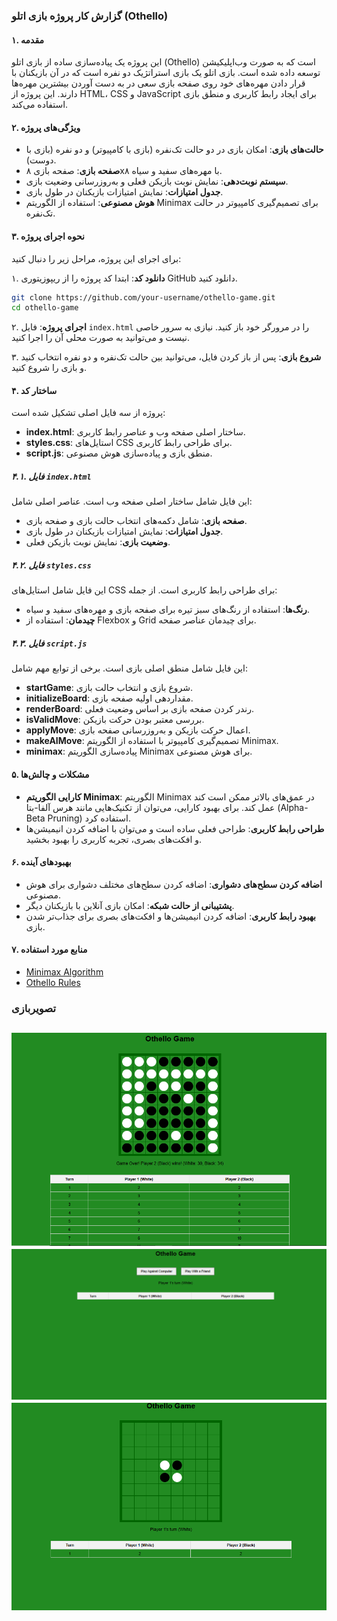 
### گزارش کار پروژه بازی اتلو (Othello)

#### ۱. مقدمه
این پروژه یک پیاده‌سازی ساده از بازی اتلو (Othello) است که به صورت وب‌اپلیکیشن توسعه داده شده است. بازی اتلو یک بازی استراتژیک دو نفره است که در آن بازیکنان با قرار دادن مهره‌های خود روی صفحه بازی سعی در به دست آوردن بیشترین مهره‌ها دارند. این پروژه از HTML، CSS و JavaScript برای ایجاد رابط کاربری و منطق بازی استفاده می‌کند.

#### ۲. ویژگی‌های پروژه
- **حالت‌های بازی**: امکان بازی در دو حالت تک‌نفره (بازی با کامپیوتر) و دو نفره (بازی با دوست).
- **صفحه بازی**: صفحه بازی ۸x۸ با مهره‌های سفید و سیاه.
- **سیستم نوبت‌دهی**: نمایش نوبت بازیکن فعلی و به‌روزرسانی وضعیت بازی.
- **جدول امتیازات**: نمایش امتیازات بازیکنان در طول بازی.
- **هوش مصنوعی**: استفاده از الگوریتم Minimax برای تصمیم‌گیری کامپیوتر در حالت تک‌نفره.

#### ۳. نحوه اجرای پروژه
برای اجرای این پروژه، مراحل زیر را دنبال کنید:

۱. **دانلود کد**: ابتدا کد پروژه را از ریپوزیتوری GitHub دانلود کنید.
   ```bash
   git clone https://github.com/your-username/othello-game.git
   cd othello-game
   ```

۲. **اجرای پروژه**: فایل `index.html` را در مرورگر خود باز کنید. نیازی به سرور خاصی نیست و می‌توانید به صورت محلی آن را اجرا کنید.

۳. **شروع بازی**: پس از باز کردن فایل، می‌توانید بین حالت تک‌نفره و دو نفره انتخاب کنید و بازی را شروع کنید.

#### ۴. ساختار کد
پروژه از سه فایل اصلی تشکیل شده است:

- **index.html**: ساختار اصلی صفحه وب و عناصر رابط کاربری.
- **styles.css**: استایل‌های CSS برای طراحی رابط کاربری.
- **script.js**: منطق بازی و پیاده‌سازی هوش مصنوعی.

##### ۴.۱. فایل `index.html`
این فایل شامل ساختار اصلی صفحه وب است. عناصر اصلی شامل:
- **صفحه بازی**: شامل دکمه‌های انتخاب حالت بازی و صفحه بازی.
- **جدول امتیازات**: نمایش امتیازات بازیکنان در طول بازی.
- **وضعیت بازی**: نمایش نوبت بازیکن فعلی.

##### ۴.۲. فایل `styles.css`
این فایل شامل استایل‌های CSS برای طراحی رابط کاربری است. از جمله:
- **رنگ‌ها**: استفاده از رنگ‌های سبز تیره برای صفحه بازی و مهره‌های سفید و سیاه.
- **چیدمان**: استفاده از Flexbox و Grid برای چیدمان عناصر صفحه.

##### ۴.۳. فایل `script.js`
این فایل شامل منطق اصلی بازی است. برخی از توابع مهم شامل:
- **startGame**: شروع بازی و انتخاب حالت بازی.
- **initializeBoard**: مقداردهی اولیه صفحه بازی.
- **renderBoard**: رندر کردن صفحه بازی بر اساس وضعیت فعلی.
- **isValidMove**: بررسی معتبر بودن حرکت بازیکن.
- **applyMove**: اعمال حرکت بازیکن و به‌روزرسانی صفحه بازی.
- **makeAIMove**: تصمیم‌گیری کامپیوتر با استفاده از الگوریتم Minimax.
- **minimax**: پیاده‌سازی الگوریتم Minimax برای هوش مصنوعی.

#### ۵. مشکلات و چالش‌ها
- **کارایی الگوریتم Minimax**: الگوریتم Minimax در عمق‌های بالاتر ممکن است کند عمل کند. برای بهبود کارایی، می‌توان از تکنیک‌هایی مانند هرس آلفا-بتا (Alpha-Beta Pruning) استفاده کرد.
- **طراحی رابط کاربری**: طراحی فعلی ساده است و می‌توان با اضافه کردن انیمیشن‌ها و افکت‌های بصری، تجربه کاربری را بهبود بخشید.

#### ۶. بهبودهای آینده
- **اضافه کردن سطح‌های دشواری**: اضافه کردن سطح‌های مختلف دشواری برای هوش مصنوعی.
- **پشتیبانی از حالت شبکه**: امکان بازی آنلاین با بازیکنان دیگر.
- **بهبود رابط کاربری**: اضافه کردن انیمیشن‌ها و افکت‌های بصری برای جذاب‌تر شدن بازی.

#### ۷. منابع مورد استفاده
- [Minimax Algorithm](https://en.wikipedia.org/wiki/Minimax)
- [Othello Rules](https://en.wikipedia.org/wiki/Reversi)

### تصویربازی
![](https://github.com/Mortezamohasebati/Othello-game/blob/main/Othello1.PNG)
![](https://github.com/Mortezamohasebati/Othello-game/blob/main/Othello2.png)
![](https://github.com/Mortezamohasebati/Othello-game/blob/main/Othello3.png)
---

